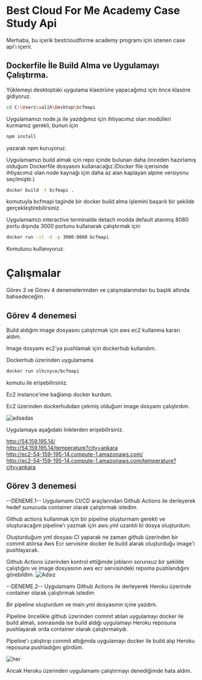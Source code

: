 # Best Cloud For Me Academy Case Study Api

Merhaba, bu içerik bestcloudforme academy programı için istenen case api'ı içerir.

## Dockerfile İle Build Alma ve Uygulamayı Çalıştırma.

Yüklemeyi desktoptaki uygulama klasörüne yapacağımız için önce klasöre gidiyoruz.

```bash
cd C:\Users\salih\Desktop\bcfmapi
```

Uygulamamızı node.js ile yazdığımız için ihtiyacımız olan modülleri kurmamız gerekli, bunun için

```bash
npm install
```

yazarak npm kuruyoruz.

Uygulamamızı build almak için repo içinde bulunan daha önceden hazırlamış olduğum Dockerfile dosyasını kullanacağız.(Docker file içerisinde ihtiyacımız olan node kaynağı için daha az alan kaplayan alpine versiyonu seçilmiştir.)

```bash
docker build -t bcfmapi .
```

komutuyla bcfmapi taginde bir docker build alma işlemini başarılı bir şekilde gerçekleştirebilirsiniz.

Uygulamamızı interactive terminalde detach modda default atanmış 8080 portu dışında 3000 portunu kullanarak çalıştırmak için

```bash
docker run -it -d -p 3000:8080 bcfmapi
```
Komutunu kullanıyoruz.






# Çalışmalar
Görev 3 ve Görev 4 denemelerimden ve çalışmalarımdan bu başlık altında bahsedeceğim.

## Görev 4 denemesi
Build aldığım image dosyasını çalıştırmak için aws ec2 kullanma kararı aldım.

Image dosyamı ec2'ya pushlamak için dockerhub kullandım.

Dockerhub üzerinden uygulamama

```bash
docker run slhcnyce/bcfmapi
```
komutu ile erişebilirsiniz.

Ec2 instance'ime bağlanıp docker kurdum.

Ec2 üzerinden dockerhubdan çekmiş olduğum image dosyamı çalıştırdım.

![adsadas](https://user-images.githubusercontent.com/97128581/152684942-e7d1af7b-8807-4e7c-a903-d1181f420614.png)


Uygulamaya aşağıdaki linklerden erişebilirsiniz.

http://54.159.195.14/ <br />
http://54.159.195.14/temperature?city=ankara <br />
http://ec2-54-159-195-14.compute-1.amazonaws.com/ <br />
http://ec2-54-159-195-14.compute-1.amazonaws.com/temperature?city=ankara

## Görev 3 denemesi

--DENEME.1--
Uygulamamı CI/CD araçlarından Github Actions ile derleyerek hedef sunucuda container olarak çalıştırmak istedim.

Github actions kullanmak için bir pipeline oluşturmam gerekti ve oluşturacağım pipeline'ı yazmak için aws.yml uzantılı bi dosya oluşturdum.

Oluşturduğum yml dosyası CI yaparak ne zaman github üzerinden bir commit atılırsa Aws Ecr servisine docker ile build alarak oluşturduğu image'i pushlayacak.

Github Actions üzerinden kontrol ettiğimde jobların sorunsuz bir şekilde çalıştığını ve image dosyasının aws ecr servisindeki repoma pushlandığını görebildim.
![Adsız](https://user-images.githubusercontent.com/97128581/152684617-cb4fae9c-b19a-4dc9-ae50-10a1475c9cec.png)

--DENEME.2--
Uygulamamı Github Actions ile derleyerek Heroku üzerinde container olarak çalıştırmak istedim

Bir pipeline oluşturdum ve main.yml dosyasının içine yazdım.

Pipeline öncelikle github üzerinden commit atılan uygulamayı docker ile build almalı, sonrasında ise build aldığı uygulamayı Heroku reposuna pushlayarak orda container olarak çalıştırmalıydı.

Pipeline'ı çalıştırıp commit attığımda uygulamayı docker ile build alıp Heroku reposuna pushladığını gördüm.

![her](https://user-images.githubusercontent.com/97128581/152685172-a94f40a7-65d9-40be-8c45-f646cba1e4ca.png)

Ancak Heroku üzerinden uygulamamı çalıştırmayı denediğimde hata aldım.

